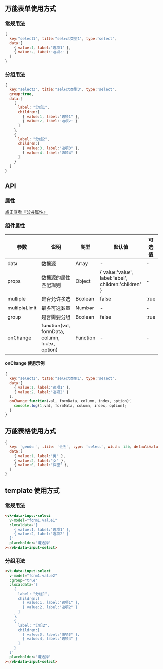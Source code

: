 ## 万能表单使用方式
### 常规用法
```js
{
  key:"select1", title:"select类型1", type:"select",
  data:[
    { value:1, label:"选项1" },
    { value:2, label:"选项2" }
  ]
}
```
### 分组用法
```js
{
  key:"select3", title:"select类型3", type:"select",
  group:true,
  data:[
    {
      label: "分组1",
      children:[
        { value:1, label:"选项1" },
        { value:2, label:"选项2" }
      ]
    },
    {
      label: "分组2",
      children:[
        { value:3, label:"选项3" },
        { value:4, label:"选项4" }
      ]
    }
  ]
}
```

## API

### 属性

[点击查看『公共属性』](https://gitee.com/vk-uni/vk-uni-cloud-router/wikis/pages?sort_id=4051177&doc_id=975983)

### 组件属性

| 参数             | 说明                           | 类型    | 默认值  | 可选值 |
|------------------|-------------------------------|---------|--------|-------|
| data            | 数据源 | Array  | - | -  |
| props           | 数据源的属性匹配规则 | Object  | { value:'value', label:'label', children:'children' } | -  |
| multiple        | 是否允许多选 | Boolean  | false | true  |
| multipleLimit   | 最多可选数量 | Number  | - | -  |
| group          | 是否需要分组 | Boolean  | false| true  |
| onChange          | function(val, formData, column, index, option) | Function  | -| -  |

#### onChange 使用示例
```js
{
  key:"select1", title:"select类型1", type:"select",
  data:[
    { value:1, label:"选项1" },
    { value:2, label:"选项2" }
  ],
  onChange:function(val, formData, column, index, option){
    console.log(1,val, formData, column, index, option);
  }
}
```

## 万能表格使用方式

```js
{ 
  key: "gender", title: "性别", type: "select", width: 120, defaultValue:0,
  data:[
    { value:1, label:"男" },
    { value:2, label:"女" },
    { value:0, label:"保密" },
  ]
}
```


## template 使用方式
### 常规用法
```html
<vk-data-input-select
  v-model="form1.value1"
  :localdata='[
    { value:1, label:"选项1" },
    { value:2, label:"选项2" }
  ]'
  placeholder="请选择"
></vk-data-input-select>
```
### 分组用法
```html
<vk-data-input-select
  v-model="form1.value2"
  :group="true"
  :localdata='[
    {
      label: "分组1",
      children:[
        { value:1, label:"选项1" },
        { value:2, label:"选项2" }
      ]
    },
    {
      label: "分组2",
      children:[
        { value:3, label:"选项3" },
        { value:4, label:"选项4" }
      ]
    }
  ]'
  placeholder="请选择"
></vk-data-input-select>
```